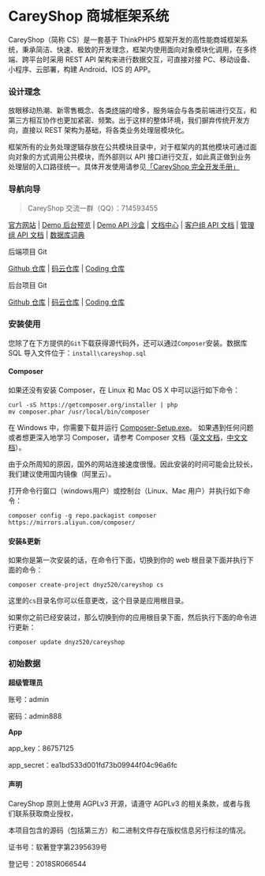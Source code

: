 CareyShop 商城框架系统
===============
CareyShop（简称 CS）是一套基于 ThinkPHP5 框架开发的高性能商城框架系统，秉承简洁、快速、极致的开发理念，框架内使用面向对象模块化调用，在多终端、跨平台时采用 REST API 架构来进行数据交互，可直接对接 PC、移动设备、小程序、云部署，构建 Android、IOS 的 APP。

### 设计理念
放眼移动热潮、新零售概念、各类<abbr title="泛指各类终端机器或各类平台，终端机有IOS与Android为代表，平台以“微信小程序”为代表">终端</abbr>的增多，服务端会与各类前端进行交互，和第三方相互协作也更加紧密、频繁。出于这样的整体环境，我们摒弃传统开发方向，直接以 REST 架构为基础，将各类业务处理层模块化。

框架所有的业务处理逻辑存放在公共模块目录中，对于框架内的其他模块可通过面向对象的方式调用公共模块，而外部则以 API 接口进行交互，如此真正做到业务处理层的入口路径统一。具体开发使用请参见[「CareyShop 完全开发手册」](https://doc.careyshop.cn/docs/word/)

### 导航向导
> CareyShop 交流一群（QQ）：714593455

[官方网站](https://www.careyshop.cn "CareyShop官方网站") | [Demo 后台预览](https://demo.careyshop.cn/admin "Demo 后台预览") | [Demo API 沙盒](https://demo.careyshop.cn/api "Demo API 沙盒") | [文档中心](https://doc.careyshop.cn "CareyShop文档中心") | [客户组 API 文档](https://doc.careyshop.cn/docs/client_api/a-61295176156 "客户组 API 使用手册") | [管理组 API 文档](https://doc.careyshop.cn/docs/admin_api/a-11523287990 "管理组 API 使用手册") | [数据库词典](https://doc.careyshop.cn/docs/data_dict "数据库词典")

后端项目 Git

[Github 仓库](https://github.com/dnyz520/careyshop "Github 仓库") | [码云仓库](https://gitee.com/careyshop/careyshop "码云仓库") | [Coding 仓库](https://e.coding.net/careyshop/careyshop.git "Coding 仓库")

后台项目 Git

[Github 仓库](https://github.com/dnyz520/careyshop-admin "Github 仓库") | [码云仓库](https://gitee.com/careyshop/careyshop-admin "码云仓库") | [Coding 仓库](https://e.coding.net/careyshop/careyshop-admin.git "Coding 仓库")

### 安装使用
您除了在下方提供的`Git`下载获得源代码外，还可以通过`Composer`安装。数据库 SQL 导入文件位于：`install\careyshop.sql`

#### Composer
如果还没有安装 Composer，在 Linux 和 Mac OS X 中可以运行如下命令：
```shell
curl -sS https://getcomposer.org/installer | php
mv composer.phar /usr/local/bin/composer
```

在 Windows 中，你需要下载并运行 [Composer-Setup.exe](https://getcomposer.org/Composer-Setup.exe "Composer-Setup.exe")。
如果遇到任何问题或者想更深入地学习 Composer，请参考 Composer 文档（[英文文档](https://getcomposer.org/doc/ "英文文档")，[中文文档](http://www.kancloud.cn/thinkphp/composer "中文文档")）。

由于众所周知的原因，国外的网站连接速度很慢。因此安装的时间可能会比较长，我们建议使用国内镜像（阿里云）。

打开命令行窗口（windows用户）或控制台（Linux、Mac 用户）并执行如下命令：
```shell
composer config -g repo.packagist composer https://mirrors.aliyun.com/composer/
```

#### 安装&更新
如果你是第一次安装的话，在命令行下面，切换到你的 web 根目录下面并执行下面的命令：
```shell
composer create-project dnyz520/careyshop cs
```

这里的`cs`目录名你可以任意更改，这个目录是应用根目录。

如果你之前已经安装过，那么切换到你的应用根目录下面，然后执行下面的命令进行更新：
```shell
composer update dnyz520/careyshop
```

### 初始数据
**超级管理员**

账号：admin

密码：admin888

**App**

app_key：86757125

app_secret：ea1bd533d001fd73b09944f04c96a6fc

#### 声明
CareyShop 原则上使用 AGPLv3 开源，请遵守 AGPLv3 的相关条款，或者与我们联系获取商业授权，

本项目包含的源码（包括第三方）和二进制文件存在版权信息另行标注的情况。

证书号：软著登字第2395639号

登记号：2018SR066544
